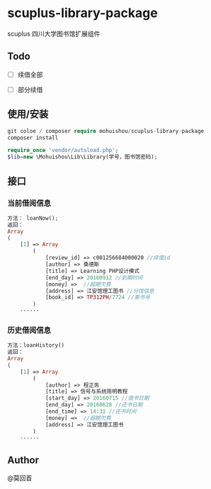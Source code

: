 # scuplus-library-package
scuplus 四川大学图书馆扩展组件

## Todo

- [ ] 续借全部
- [ ] 部分续借


## 使用/安装
```php
git coloe / composer require mohuishou/scuplus-library-package
composer install

require_once 'vendor/autoload.php';
$lib=new \Mohuishou\Lib\Library(学号，图书馆密码);
```

## 接口

### 当前借阅信息
```php
方法： loanNow();
返回：
Array
(
    [1] => Array
        (
            [review_id] => c001256684000020 //续借id
            [author] => 桑德斯 
            [title] => Learning PHP设计模式 
            [end_day] => 20160912 //到期时间
            [money] =>  //超期欠费
            [address] => 江安馆理工图书 //分馆信息
            [book_id] => TP312PH/7724 //索书号
        )
    ······

```

### 历史借阅信息
```php
方法：loanHistory()
返回：
Array
(
    [1] => Array
        (
            [author] => 程正务
            [title] => 信号与系统简明教程
            [start_day] => 20160715 //借书日期
            [end_day] => 20160628 //还书日期
            [end_time] => 14:31 //还书时间
            [money] =>  //超期欠费
            [address] => 江安馆理工图书
        )
    ······
```

## Author
@莫回首